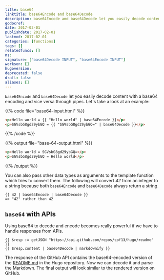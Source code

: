 ```yaml
---
title: base64
linktitle: base64Encode and base64Decode
description: base64Encode and base64Decode let you easily decode content with a base64 encoding and vice versa through pipes.
godocref:
date: 2017-02-01
publishdate: 2017-02-01
lastmod: 2017-02-01
categories: [functions]
tags: []
relatedfuncs: []
ns:
signature: ["base64Decode INPUT", "base64Encode INPUT"]
workson: []
hugoversion:
deprecated: false
draft: false
aliases: []
---
```


`base64Encode` and `base64Decode` let you easily decode content with a base64 encoding and vice versa through pipes. Let's take a look at an example:

{{% code file="base64-input.html" %}}
```html
<p>Hello world = {{ "Hello world" | base64Encode }}</p>
<p>SGVsbG8gd29ybGQ = {{ "SGVsbG8gd29ybGQ=" | base64Decode }}</p>
```
{{% /code %}}

{{% output file="base-64-output.html" %}}
```html
<p>Hello world = SGVsbG8gd29ybGQ=</p>
<p>SGVsbG8gd29ybGQ = Hello world</p>
```
{{% /output %}}

You can also pass other data types as arguments to the template function which tries to convert them. The following will convert *42* from an integer to a string because both `base64Encode` and `base64Decode` always return a string.

```
{{ 42 | base64Encode | base64Decode }}
=> "42" rather than 42
```

## `base64` with APIs

Using base64 to decode and encode becomes really powerful if we have to handle
responses from APIs.

```golang
{{ $resp := getJSON "https://api.github.com/repos/spf13/hugo/readme"  }}
{{ $resp.content | base64Decode | markdownify }}
```

The response of the GitHub API contains the base64-encoded version of the [README.md](https://github.com/spf13/hugo/blob/master/README.md) in the Hugo repository. Now we can decode it and parse the Markdown. The final output will look similar to the rendered version on GitHub.
